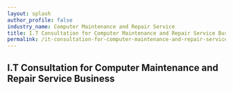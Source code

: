 ```yaml
---
layout: splash 
author_profile: false 
industry_name: Computer Maintenance and Repair Service
title: I.T Consultation for Computer Maintenance and Repair Service Business
permalink: /it-consultation-for-computer-maintenance-and-repair-service-business
---
```


## I.T Consultation for Computer Maintenance and Repair Service Business